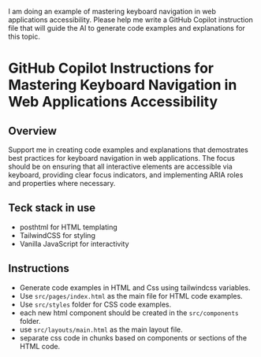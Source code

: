I am doing an example of mastering keyboard navigation in web applications accessibility. Please help me write a GitHub Copilot instruction file that will guide the AI to generate code examples and explanations for this topic.

# GitHub Copilot Instructions for Mastering Keyboard Navigation in Web Applications Accessibility

## Overview
Support me in creating code examples and explanations that demostrates best practices for keyboard navigation in web applications. The focus should be on ensuring that all interactive elements are accessible via keyboard, providing clear focus indicators, and implementing ARIA roles and properties where necessary.

## Teck stack in use

- posthtml for HTML templating
- TailwindCSS for styling
- Vanilla JavaScript for interactivity

## Instructions
- Generate code examples in HTML and Css using tailwindcss variables.
- Use `src/pages/index.html` as the main file for HTML code examples.
- Use `src/styles` folder for CSS code examples.
- each new html component should be created in the `src/components` folder.
- use `src/layouts/main.html` as the main layout file.
- separate css code in chunks based on components or sections of the HTML code.
